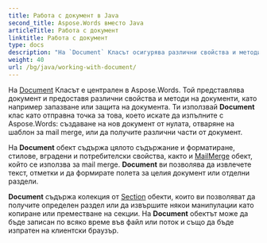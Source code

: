 ```yaml
---
title: Работа с документ в Java
second_title: Aspose.Words вместо Java
articleTitle: Работа с документ
linktitle: Работа с документ
type: docs
description: "На `Document` Класът осигурява различни свойства и методи на документите. Ти използвай `Document` клас като отправна точка за това, което искате да изпълните с Aspose.Words вместо Java. На `Document` обект може да бъде записан във файл или поток и също да бъде изпратен на браузър."
weight: 40
url: /bg/java/working-with-document/
---
```


На [Document](https://reference.aspose.com/words/java/com.aspose.words/document/) Класът е централен в Aspose.Words. Той представлява документ и предоставя различни свойства и методи на документи, като например запазване или защита на документа. Ти използвай **Document** клас като отправна точка за това, което искате да изпълните с Aspose.Words: създаване на нов документ от нулата, отваряне на шаблон за mail merge, или да получите различни части от документ.

На **Document** обект съдържа цялото съдържание и форматиране, стилове, вградени и потребителски свойства, както и [MailMerge](https://reference.aspose.com/words/java/com.aspose.words/mailmerge/) обект, който се използва за mail merge. **Document** ви позволява да извлечете текст, отметки и да формирате полета за целия документ или отделни раздели.

**Document** съдържа колекция от [Section](https://reference.aspose.com/words/java/com.aspose.words/section/) обекти, които ви позволяват да получите определен раздел или да извършите някои манипулации като копиране или преместване на секции. На **Document** обектът може да бъде записан по всяко време във файл или поток и също да бъде изпратен на клиентски браузър.
